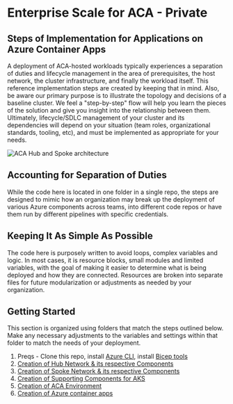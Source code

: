# Enterprise Scale for ACA - Private 

## Steps of Implementation for Applications on Azure Container Apps

A deployment of ACA-hosted workloads typically experiences a separation of duties and lifecycle management in the area of prerequisites, the host network, the cluster infrastructure, and finally the workload itself. This reference implementation steps are created by keeping that in mind. Also, be aware our primary purpose is to illustrate the topology and decisions of a baseline cluster. We feel a "step-by-step" flow will help you learn the pieces of the solution and give you insight into the relationship between them. Ultimately, lifecycle/SDLC management of your cluster and its dependencies will depend on your situation (team roles, organizational standards, tooling, etc), and must be implemented as appropriate for your needs.

![ACA Hub and Spoke architecture](./asset/ACA-Landingzone.jpg)

## Accounting for Separation of Duties

While the code here is located in one folder in a single repo, the steps are designed to mimic how an organization may break up the deployment of various Azure components across teams, into different code repos or have them run by different pipelines with specific credentials.

## Keeping It As Simple As Possible

The code here is purposely written to avoid loops, complex variables and logic. In most cases, it is resource blocks, small modules and limited variables, with the goal of making it easier to determine what is being deployed and how they are connected. Resources are broken into separate files for future modularization or adjustments as needed by your organization.

## Getting Started

This section is organized using folders that match the steps outlined below. Make any necessary adjustments to the variables and settings within that folder to match the needs of your deployment.

1. Preqs - Clone this repo, install [Azure CLI](https://docs.microsoft.com/en-us/cli/azure/install-azure-cli), install [Bicep tools](https://docs.microsoft.com/en-us/azure/azure-resource-manager/bicep/install)
2. [Creation of Hub Network & its respective Components](./01-network-hub.md)
3. [Creation of Spoke Network & its respective Components](./02-network-lz.md)
4. [Creation of Supporting Components for AKS](./03-aks-supporting.md)
5. [Creation of ACA Environment](./04-aca-env.md)
6. [Creation of Azure container apps](./05-aca-apps.md)

